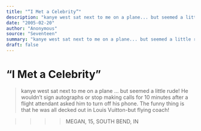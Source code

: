```yaml
---
title: "“I Met a Celebrity”"
description: "kanye west sat next to me on a plane... but seemed a little rude! He wouldn’t sign autographs or stop making calls for 10 minutes after a flight attendant asked him to turn off his phone. The funny th..."
date: "2005-02-20"
author: "Anonymous"
source: "Seventeen"
summary: "kanye west sat next to me on a plane... but seemed a little rude! He wouldn’t sign autographs or stop making calls for 10 minutes after a flight attendant asked him to turn off his phone. The funny thing is that he was all decked out in Louis Vuitton-but flying coach! >>>> MEGAN, 15, SOUTH BEND, IN # “I Met a Celebrity”."
draft: false
---
```


# “I Met a Celebrity”

> kanye west sat next to me on a plane … but seemed a little rude! He wouldn’t sign autographs or stop making calls for 10 minutes after a flight attendant asked him to turn off his phone. The funny thing is that he was all decked out in Louis Vuitton-but flying coach!

>>>> MEGAN, 15, SOUTH BEND, IN
